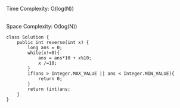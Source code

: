 Time Complexity: O(log(N))

<br />
Space Complexity: O(log(N))

```
class Solution {
    public int reverse(int x) {
        long ans = 0; 
        while(x!=0){
            ans = ans*10 + x%10;
            x /=10;
        }
        if(ans > Integer.MAX_VALUE || ans < Integer.MIN_VALUE){
            return 0;
        }
        return (int)ans;
    }
}
```